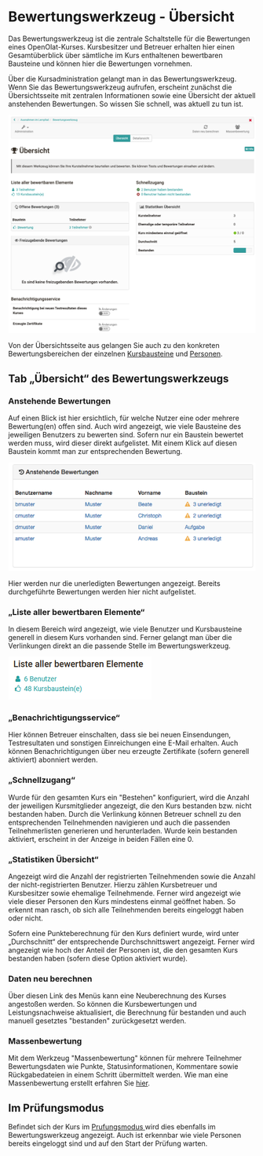 # Bewertungswerkzeug - Übersicht

Das Bewertungswerkzeug ist die zentrale Schaltstelle für die Bewertungen eines
OpenOlat-Kurses. Kursbesitzer und Betreuer erhalten hier einen Gesamtüberblick
über sämtliche im Kurs enthaltenen bewertbaren Bausteine und können hier die
Bewertungen vornehmen.

Über die Kursadministration gelangt man in das Bewertungswerkzeug. Wenn Sie
das Bewertungswerkzeug aufrufen, erscheint zunächst die Übersichtsseite mit
zentralen Informationen sowie eine Übersicht der aktuell anstehenden
Bewertungen. So wissen Sie schnell, was aktuell zu tun ist.

![](assets/bewertungswerkzeug_uebersicht.png)

Von der Übersichtsseite aus gelangen Sie auch zu den konkreten
Bewertungsbereichen der einzelnen [Kursbausteine](Assessment_of_course_modules.de.md) und
[Personen](Assessment_of_learners.de.md).

## Tab „Übersicht“ des Bewertungswerkzeugs

### Anstehende Bewertungen

Auf einen Blick ist hier ersichtlich, für welche Nutzer eine oder mehrere
Bewertung(en) offen sind. Auch wird angezeigt, wie viele Bausteine des
jeweiligen Benutzers zu bewerten sind. Sofern nur ein Baustein bewertet werden
muss, wird dieser direkt aufgelistet. Mit einem Klick auf diesen Baustein
kommt man zur entsprechenden Bewertung.

![](assets/eass_anstehende_bewertungen_DE.png)

Hier werden nur die unerledigten Bewertungen angezeigt. Bereits durchgeführte
Bewertungen werden hier nicht aufgelistet.

### „Liste aller bewertbaren Elemente“

In diesem Bereich wird angezeigt, wie viele Benutzer und Kursbausteine
generell in diesem Kurs vorhanden sind. Ferner gelangt man über die
Verlinkungen direkt an die passende Stelle im Bewertungswerkzeug.

![](assets/Bewertungswerkzeug_Liste16.png)

### „Benachrichtigungsservice“

Hier können Betreuer einschalten, dass sie bei neuen Einsendungen,
Testresultaten und sonstigen Einreichungen eine E-Mail erhalten. Auch können
Benachrichtigungen über neu erzeugte Zertifikate (sofern generell aktiviert)
abonniert werden.

### „Schnellzugang“

Wurde für den gesamten Kurs ein "Bestehen" konfiguriert, wird die Anzahl der
jeweiligen Kursmitglieder angezeigt, die den Kurs bestanden bzw. nicht
bestanden haben. Durch die Verlinkung können Betreuer schnell zu den
entsprechenden Teilnehmenden navigieren und auch die passenden
Teilnehmerlisten generieren und herunterladen. Wurde kein bestanden aktiviert,
erscheint in der Anzeige in beiden Fällen eine 0.

### „Statistiken Übersicht“

Angezeigt wird die Anzahl der registrierten Teilnehmenden sowie die Anzahl der
nicht-registrierten Benutzer. Hierzu zählen Kursbetreuer und Kursbesitzer
sowie ehemalige Teilnehmende. Ferner wird angezeigt wie viele dieser Personen
den Kurs mindestens einmal geöffnet haben. So erkennt man rasch, ob sich alle
Teilnehmenden bereits eingeloggt haben oder nicht.

Sofern eine Punkteberechnung für den Kurs definiert wurde, wird unter
„Durchschnitt“ der entsprechende Durchschnittswert angezeigt. Ferner wird
angezeigt wie hoch der Anteil der Personen ist, die den gesamten Kurs
bestanden haben (sofern diese Option aktiviert wurde).

### Daten neu berechnen

Über diesen Link des Menüs kann eine Neuberechnung des Kurses angestoßen
werden. So können die Kursbewertungen und Leistungsnachweise aktualisiert, die
Berechnung für bestanden und auch manuell gesetztes "bestanden" zurückgesetzt
werden.

### Massenbewertung

Mit dem Werkzeug "Massenbewertung" können für mehrere Teilnehmer
Bewertungsdaten wie Punkte, Statusinformationen, Kommentare sowie
Rückgabedateien in einem Schritt übermittelt werden. Wie man eine
Massenbewertung erstellt erfahren Sie
[hier](../how-to/create_a_bulk_assessment_for_submission_tasks.de.md).

## Im Prüfungsmodus

Befindet sich der Kurs im [Prufungsmodus
](../e-assessment/Assessment_mode.de.md)wird dies ebenfalls im
Bewertungswerkzeug angezeigt. Auch ist erkennbar wie viele Personen bereits
eingeloggt sind und auf den Start der Prüfung warten.
